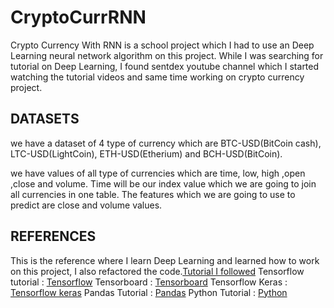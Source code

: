 # CryptoCurrRNN
Crypto Currency With RNN is a school project which I had to use an Deep Learning neural network algorithm on this project. While I was searching for tutorial on Deep Learning, I found sentdex youtube channel which I started watching the tutorial videos and same time working on crypto currency project.
## DATASETS
we have a dataset of 4 type of currency which are BTC-USD(BitCoin cash), LTC-USD(LightCoin), ETH-USD(Etherium) and BCH-USD(BitCoin).

we have values of all type of currencies which are time, low, high ,open ,close and volume.
Time will be our index value which we are going to join all currencies in one table.
The features which we are going to use to predict are close and volume values.

## REFERENCES

This is the reference where I learn Deep Learning and learned how to work on this project, I also refactored the code.[Tutorial I followed](https://www.youtube.com/channel/UCfzlCWGWYyIQ0aLC5w48gBQ)
Tensorflow tutorial : [Tensorflow](https://www.tensorflow.org/tutorials/)
Tensorboard : [Tensorboard](https://www.tensorflow.org/guide/summaries_and_tensorboard)
Tensorflow Keras : [Tensorflow keras](https://www.tensorflow.org/guide/keras)
Pandas Tutorial : [Pandas](https://pandas.pydata.org/pandas-docs/stable/tutorials.html)
Python Tutorial : [Python](https://www.w3schools.com/python/)

